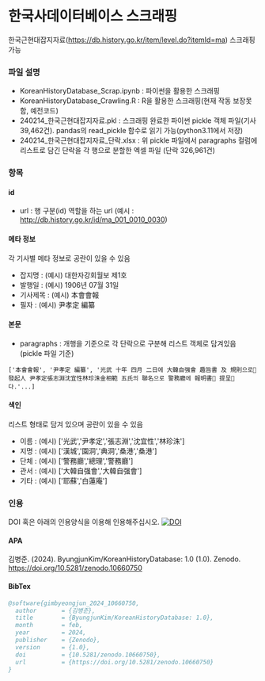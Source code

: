 # 한국사데이터베이스 스크래핑
한국근현대잡지자료(https://db.history.go.kr/item/level.do?itemId=ma) 스크래핑 가능

### 파일 설명
* KoreanHistoryDatabase_Scrap.ipynb : 파이썬을 활용한 스크래핑
* KoreanHistoryDatabase_Crawling.R : R을 활용한 스크래핑(현재 작동 보장못함, 예전코드)
* 240214_한국근현대잡지자료.pkl : 스크래핑 완료한 파이썬 pickle 객체 파일(기사 39,462건). pandas의 read_pickle 함수로 읽기 가능(python3.11에서 저장)
* 240214_한국근현대잡지자료_단락.xlsx : 위 pickle 파일에서 paragraphs 컬럼에 리스트로 담긴 단락을 각 행으로 분할한 엑셀 파일 (단락 326,961건)

### 항목
#### id
* url : 행 구분(id) 역할을 하는 url (예시 : http://db.history.go.kr/id/ma_001_0010_0030)
#### 메타 정보
각 기사별 메타 정보로 공란이 있을 수 있음
* 잡지명 : (예시) 대한자강회월보 제1호
* 발행일 : (예시) 1906년 07월 31일
* 기사제목 : (예시) 本會會報
* 필자 : (예시) 尹孝定 編纂
#### 본문
* paragraphs : 개행을 기준으로 각 단락으로 구분해 리스트 객체로 담겨있음(pickle 파일 기준)
```text
['本會會報', '尹孝定 編纂', '光武 十年 四月 二日에 大韓自强會 趣旨書 及 規則으로 發起人 尹孝定張志淵沈宜性林珍洙金相範 五氏의 聯名으로 警務廳에 報明書 提呈다.'...]
```
#### 색인
리스트 형태로 담겨 있으며 공란이 있을 수 있음
* 이름 : (예시) ['光武','尹孝定','張志淵','沈宜性','林珍洙']
* 지명 : (예시) ['漢城','園洞','典洞','桑港','桑港']
* 단체 : (예시) ['警務廳','總理','警務廳']
* 관서 : (예시) ['大韓自强會','大韓自强會']
* 기타 : (예시) ['耶蘇','白蓮庵']

### 인용
DOI 혹은 아래의 인용양식을 이용해 인용해주십시오. [![DOI](https://zenodo.org/badge/186150475.svg)](https://zenodo.org/doi/10.5281/zenodo.10660749)
#### APA
김병준. (2024). ByungjunKim/KoreanHistoryDatabase: 1.0 (1.0). Zenodo. https://doi.org/10.5281/zenodo.10660750
#### BibTex
```BibTex
@software{gimbyeongjun_2024_10660750,
  author       = {김병준},
  title        = {ByungjunKim/KoreanHistoryDatabase: 1.0},
  month        = feb,
  year         = 2024,
  publisher    = {Zenodo},
  version      = {1.0},
  doi          = {10.5281/zenodo.10660750},
  url          = {https://doi.org/10.5281/zenodo.10660750}
}
```
